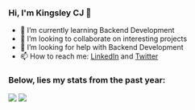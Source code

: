  ### Hi, I'm Kingsley CJ 👋 
<!-- <p align= "center">
     <img title="kingsley cj" height="500" src="https://i.imgur.com/jS36FFZ.gif" width="100%"/>
</p> -->
<!-- ![welcome to my hub](https://i.imgur.com/jS36FFZ.gif) -->

- 🌱 I’m currently learning Backend Development 
- 👯 I’m looking to collaborate on interesting projects
- 🤔 I’m looking for help with Backend Development 
- 📫 How to reach me: [LinkedIn](www.linkedin.com/in/kingsleycj20) and [Twitter](https://twitter.com/kingsleycj_)

### Below, lies my stats from the past year: 
<p align = "left">
  <img src = "https://github-readme-stats.vercel.app/api?username=kingsleycj&show_icons=true&count_private=true&theme=gotham&hide_border=false&bg_color=00000000"/>
  <img src = "https://github-readme-stats.vercel.app/api/top-langs/?username=kingsleycj&layout=compact&hide_border=false&theme=gotham&bg_color=00000000"/>
</p>
